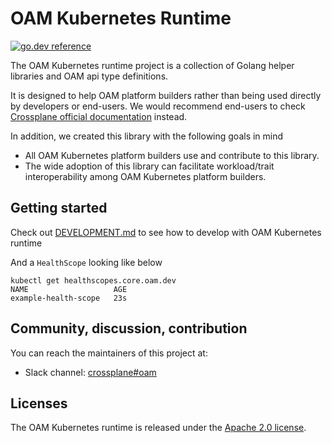 # OAM Kubernetes Runtime

[![go.dev reference](https://img.shields.io/badge/go.dev-reference-007d9c?logo=go&logoColor=white&style=flat-square)](https://pkg.go.dev/mod/github.com/crossplane/oam-kubernetes-runtime)

The OAM Kubernetes runtime project is a collection of Golang helper libraries and OAM api type
definitions. 

It is designed to help OAM platform builders rather than being used directly by developers
or end-users. We would recommend end-users to check
[Crossplane  official  documentation](https://crossplane.github.io/docs) instead.

In addition, we created this library with the following goals in mind  
* All OAM Kubernetes platform builders use and contribute to this library. 
* The wide adoption of this library can facilitate workload/trait interoperability among OAM
 Kubernetes platform builders.

## Getting started
Check out [DEVELOPMENT.md](./DEVELOPMENT.md) to see how to develop with OAM Kubernetes runtime

And a `HealthScope` looking like below
```
kubectl get healthscopes.core.oam.dev
NAME                   AGE
example-health-scope   23s
```

## Community, discussion, contribution
You can reach the maintainers of this project at:
* Slack channel: [crossplane#oam](https://crossplane.slack.com/#oam)

## Licenses
The OAM Kubernetes runtime is released under the [Apache 2.0 license](LICENSE).

